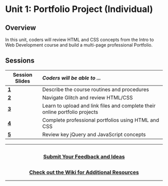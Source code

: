 # Unit 1: Portfolio Project (Individual)

## Overview

In this unit, coders will review HTML and CSS concepts from the Intro to Web Development course and build a multi-page professional Portfolio.

## Sessions

|                                               Session Slides                                                 | _Coders will be able to ..._                                                |
| --------------------------------------------------------------------------- |:------|
| [**1**](https://docs.google.com/presentation/d/1C5wfSjlcYO0d_nzYA9pGkh3GZMhAbCRyFGmTzSace_8/edit?usp=sharing) | Describe the course routines and procedures        |
| [**2**](https://docs.google.com/presentation/d/1T0vULeDQkLl6mXzmCFIWk17_zbhGPIvkEC6nGesy4EE/edit?usp=sharing) | Navigate Glitch and review HTML/CSS     |
| [**3**](https://docs.google.com/presentation/d/1oJqA51xO7X_fn99J2_cUsjfOIn7bCBtSvnf8QTN-Pwk/edit?usp=sharing) | Learn to upload and link files and complete their online portfolio projects |
| [**4**](https://docs.google.com/presentation/d/1KdUF2U-oQRzc9dmWvX0Ke12198uJb5tA3Xp-mW0Mt8A/edit?usp=sharing) | Complete professional portfolios using HTML and CSS |
| [**5**](https://docs.google.com/presentation/d/1yK-aXKs27vYGUx08Xi_bTqfoKdOLBPE_kmJpMVx0dFk/edit?usp=sharing) | Review key jQuery and JavaScript concepts |

---
## <h3 align="center"><a href="https://docs.google.com/forms/d/e/1FAIpQLSc4oUNSthmU63TqlzUOOWd3buX3tGVIPRNDm0tsLB_nOONRLQ/viewform">Submit Your Feedback and Ideas</a></h3>

## <h3 align="center"><a href="https://github.com/itscodenation/curriculum-21-22/wiki">Check out the Wiki for Additional Resources</a></h3>

---
